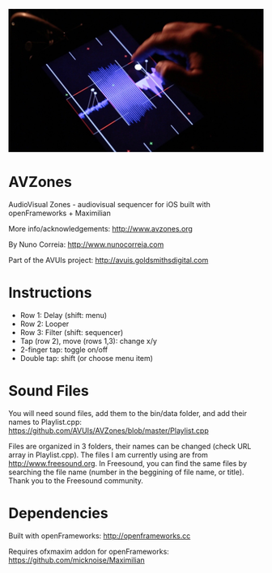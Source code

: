 ![AVZones](https://github.com/AVUIs/AVZones/blob/master/AVZones.jpg "AVZones")

# AVZones
AudioVisual Zones - audiovisual sequencer for iOS built with openFrameworks + Maximilian

More info/acknowledgements:
http://www.avzones.org

By Nuno Correia:
http://www.nunocorreia.com

Part of the AVUIs project:
http://avuis.goldsmithsdigital.com

# Instructions

- Row 1: Delay (shift: menu)
- Row 2: Looper
- Row 3: Filter (shift: sequencer)
- Tap (row 2), move (rows 1,3): change x/y
- 2-finger tap: toggle on/off
- Double tap: shift (or choose menu item)

# Sound Files
You will need sound files, add them to the bin/data folder, and add their names to Playlist.cpp: https://github.com/AVUIs/AVZones/blob/master/Playlist.cpp

Files are organized in 3 folders, their names can be changed (check URL array in Playlist.cpp). The files I am currently using are from http://www.freesound.org. In Freesound, you can find the same files by searching the file name (number in the beggining of file name, or title). Thank you to the Freesound community.

# Dependencies
Built with openFrameworks: http://openframeworks.cc

Requires ofxmaxim addon for openFrameworks: https://github.com/micknoise/Maximilian
